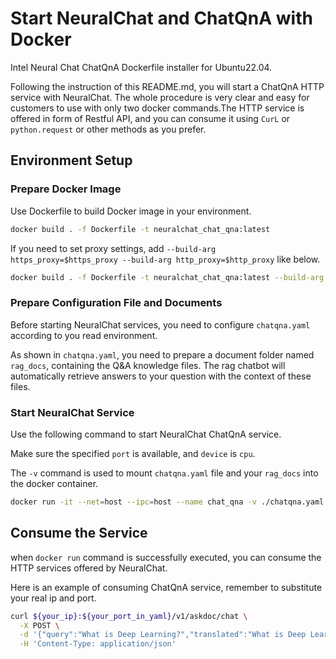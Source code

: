 # Start NeuralChat and ChatQnA with Docker
Intel Neural Chat ChatQnA Dockerfile installer for Ubuntu22.04.

Following the instruction of this README.md, you will start a ChatQnA HTTP service with NeuralChat. The whole procedure is very clear and easy for customers to use with only two docker commands.The HTTP service is offered in form of Restful API, and you can consume it using `CurL` or `python.request` or other methods as you prefer.

## Environment Setup

### Prepare Docker Image
Use Dockerfile to build Docker image in your environment.
```bash
docker build . -f Dockerfile -t neuralchat_chat_qna:latest
```
If you need to set proxy settings, add `--build-arg https_proxy=$https_proxy --build-arg http_proxy=$http_proxy` like below.
```bash
docker build . -f Dockerfile -t neuralchat_chat_qna:latest --build-arg https_proxy=$https_proxy --build-arg http_proxy=$http_proxy
```  

### Prepare Configuration File and Documents
Before starting NeuralChat services, you need to configure `chatqna.yaml` according to you read environment.

As shown in `chatqna.yaml`, you need to prepare a document folder named `rag_docs`, containing the Q&A knowledge files. The rag chatbot will automatically retrieve answers to your question with the context of these files.


### Start NeuralChat Service
Use the following command to start NeuralChat ChatQnA service.

Make sure the specified `port` is available, and `device` is `cpu`.

The `-v` command is used to mount `chatqna.yaml` file and your `rag_docs` into the docker container.
```bash
docker run -it --net=host --ipc=host --name chat_qna -v ./chatqna.yaml:/chatqna.yaml -v ./rag_docs:/rag_docs neuralchat_chat_qna:latest
```


## Consume the Service
when `docker run` command is successfully executed, you can consume the HTTP services offered by NeuralChat.

Here is an example of consuming ChatQnA service, remember to substitute your real ip and port.
```bash
curl ${your_ip}:${your_port_in_yaml}/v1/askdoc/chat \
  -X POST \
  -d '{"query":"What is Deep Learning?","translated":"What is Deep Learning?","knowledge_base_id":"default","stream":false,"max_new_tokens":128,"return_link":false}' \
  -H 'Content-Type: application/json'
```
